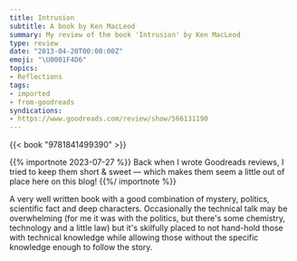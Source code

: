 ```yaml
---
title: Intrusion
subtitle: A book by Ken MacLeod
summary: My review of the book 'Intrusion' by Ken MacLeod
type: review
date: "2013-04-20T00:00:00Z"
emoji: "\U0001F4D6"
topics:
- Reflections
tags:
- imported
- from-goodreads
syndications:
- https://www.goodreads.com/review/show/566131190
---
```

{{< book "9781841499390" >}}

{{% importnote 2023-07-27 %}}
Back when I wrote Goodreads reviews, I tried to keep them short & sweet — which makes them seem a little out of place here on this blog!
{{%/ importnote %}}

A very well written book with a good combination of mystery, politics, scientific fact and deep characters. Occasionally the technical talk may be overwhelming (for me it was with the politics, but there's some chemistry, technology and a little law) but it's skilfully placed to not hand-hold those with technical knowledge while allowing those without the specific knowledge enough to follow the story.
